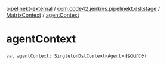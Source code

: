 [pipelinekt-external](../../index.md) / [com.code42.jenkins.pipelinekt.dsl.stage](../index.md) / [MatrixContext](index.md) / [agentContext](./agent-context.md)

# agentContext

`val agentContext: `[`SingletonDslContext`](../../com.code42.jenkins.pipelinekt.dsl/-singleton-dsl-context/index.md)`<`[`Agent`](../../com.code42.jenkins.pipelinekt.core/-agent.md)`>` [(source)](https://github.com/code42/pipelinekt/tree/master/dsl/src/main/kotlin/com/code42/jenkins/pipelinekt/dsl/stage/MatrixContext.kt#L21)